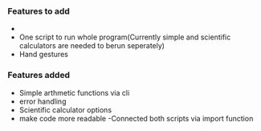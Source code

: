 ### Features to add
- 
- One script to run whole program(Currently simple and scientific calculators are needed to berun seperately)
- Hand gestures


### Features added
- Simple arthmetic functions via cli
- error handling 
- Scientific calculator options
- make code more readable
-Connected both scripts via import function